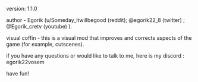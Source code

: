 version: 1.1.0

author - Egorik (u/Someday_itwillbegood (reddit); @egorik22_8 (twitter) ; @Egorik_cretv (youtube) ).

visual coffin - this is a visual mod that improves and corrects aspects of the game (for example, cutscenes).

if you have any questions or would like to talk to me, here is my discord : egorik22vosem

have fun!